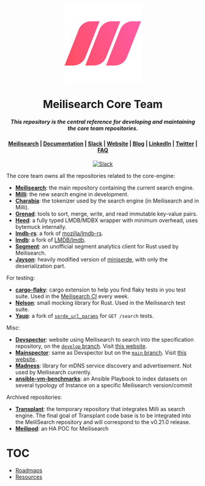 <p align="center">
  <img src="https://raw.githubusercontent.com/meilisearch/integration-guides/main/assets/logos/logo.svg" alt="Meilisearch logo" width="200" height="200" />
</p>

<h1 align="center">Meilisearch Core Team</h1>
<h5 align="center">This repository is the central reference for developing and maintaining the core team repositories.</h5>

<h4 align="center">
  <a href="https://github.com/meilisearch/meilisearch">Meilisearch</a> |
  <a href="https://docs.meilisearch.com">Documentation</a> |
  <a href="https://slack.meilisearch.com">Slack</a> |
  <a href="https://www.meilisearch.com">Website</a> |
  <a href="https://blog.meilisearch.com">Blog</a> |
  <a href="https://fr.linkedin.com/company/meilisearch">LinkedIn</a> |
  <a href="https://twitter.com/meilisearch">Twitter</a> |
  <a href="https://docs.meilisearch.com/faq/">FAQ</a>
</h4>

<p align="center">
  <a href="https://slack.meilisearch.com"><img src="https://img.shields.io/badge/slack-Meilisearch-blue.svg?logo=slack" alt="Slack"></a>
</p>

The core team owns all the repositories related to the core-engine:

- [**Meilisearch**](https://github.com/meilisearch/meilisearch): the main repository containing the current search engine.
- [**Milli**](https://github.com/meilisearch/milli): the new search engine in development.
- [**Charabia**](https://github.com/meilisearch/charabia/): the tokenizer used by the search engine (in Meilisearch and in Milli).
- [**Grenad**](https://github.com/meilisearch/grenad): tools to sort, merge, write, and read immutable key-value pairs.
- [**Heed**](https://github.com/meilisearch/heed): a fully typed LMDB/MDBX wrapper with minimum overhead, uses bytemuck internally.
- [**lmdb-rs**](https://github.com/meilisearch/lmdb-rs/): a fork of [mozilla/lmdb-rs](https://github.com/mozilla/lmdb-rs).
- [**lmdb**](https://github.com/meilisearch/lmdb): a fork of [LMDB/lmdb](https://github.com/LMDB/lmdb).
- [**Segment**](https://github.com/meilisearch/segment): an unofficial segment analytics client for Rust used by Meilisearch.
- [**Jayson**](https://github.com/meilisearch/jayson): heavily modified version of [miniserde](https://github.com/dtolnay/miniserde), with only the deserialization part.

For testing:

- [**cargo-flaky**](https://github.com/meilisearch/cargo-flaky): cargo extension to help you find flaky tests in you test suite. Used in the [Meilisearch CI](https://github.com/meilisearch/meilisearch/actions/workflows/flaky.yml) every week.
- [**Nelson**](https://github.com/meilisearch/nelson/): small mocking library for Rust. Used in the Meilisearch test suite.
- [**Yaup**](https://github.com/meilisearch/yaup/): a fork of [`serde_url_params`](https://github.com/boxdot/serde-url-params-rs) for `GET /search` tests.

Misc:

- [**Devspector**](https://github.com/meilisearch/devspector): website using Meilisearch to search into the specification repository, on the [`develop` branch](https://github.com/meilisearch/specifications/tree/develop). Visit [this website](https://specs.meilisearch.dev/).
- [**Mainspector**](https://github.com/meilisearch/devspector): same as Devspector but on the [`main` branch](https://github.com/meilisearch/specifications). Visit [this website](https://specs.meilisearch.com/).
- [**Madness**](https://github.com/meilisearch/madness): library for mDNS service discovery and advertisement. Not used by Meilisearch currently.
- [**ansible-vm-benchmarks**](https://github.com/meilisearch/ansible-vm-benchmarks): an Ansible Playbook to index datasets on several typology of Instance on a specific Meilisearch version/commit

Archived repositories:

- [**Transplant**](https://github.com/meilisearch/transplant): the temporary repository that integrates Milli as search engine. The final goal of Transplant code base is to be integrated into the MeiliSearch repository and will correspond to the v0.21.0 release.
- [**Meilipod**](https://github.com/meilisearch/meilipod): an HA POC for Meilisearch

# TOC

- [Roadmaps](./roadmaps)
- [Resources](./resources)
